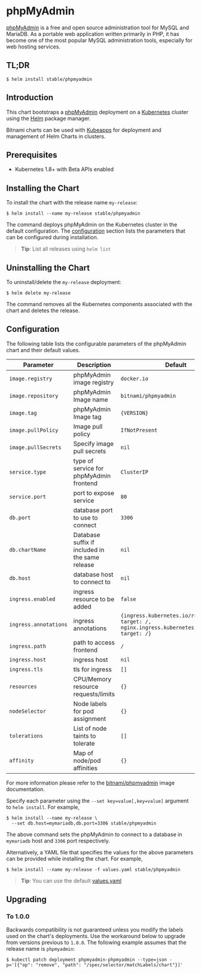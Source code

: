 # phpMyAdmin

[phpMyAdmin](https://www.phpmyadmin.net/) is a free and open source administration tool for MySQL and MariaDB. As a portable web application written primarily in PHP, it has become one of the most popular MySQL administration tools, especially for web hosting services.

## TL;DR

```console
$ helm install stable/phpmyadmin
```

## Introduction

This chart bootstraps a [phpMyAdmin](https://github.com/bitnami/bitnami-docker-phpmyadmin) deployment on a [Kubernetes](http://kubernetes.io) cluster using the [Helm](https://helm.sh) package manager.

Bitnami charts can be used with [Kubeapps](https://kubeapps.com/) for deployment and management of Helm Charts in clusters.

## Prerequisites

- Kubernetes 1.8+ with Beta APIs enabled

## Installing the Chart

To install the chart with the release name `my-release`:

```console
$ helm install --name my-release stable/phpmyadmin
```

The command deploys phpMyAdmin on the Kubernetes cluster in the default configuration. The [configuration](#configuration) section lists the parameters that can be configured during installation.

> **Tip**: List all releases using `helm list`

## Uninstalling the Chart

To uninstall/delete the `my-release` deployment:

```console
$ helm delete my-release
```

The command removes all the Kubernetes components associated with the chart and deletes the release.

## Configuration

The following table lists the configurable parameters of the phpMyAdmin chart and their default values.

|              Parameter               |               Description                |                         Default                         |
|--------------------------------------|------------------------------------------|---------------------------------------------------------|
| `image.registry`                     | phpMyAdmin image registry                 | `docker.io`                                             |
| `image.repository`                   | phpMyAdmin Image name                     | `bitnami/phpmyadmin`                                     |
| `image.tag`                          | phpMyAdmin Image tag                      | `{VERSION}`                                             |
| `image.pullPolicy`                   | Image pull policy                        |   `IfNotPresent` |
| `image.pullSecrets`                  | Specify image pull secrets               | `nil`                                                   |
| `service.type`            | type of service for phpMyAdmin frontend             | `ClusterIP`                                                  |
| `service.port`        | port to expose service                   | `80`                                                   |
| `db.port`            | database port to use to connect                  | `3306`                                     |
| `db.chartName`                | Database suffix if included in the same release                  | `nil`                                          |
| `db.host`            | database host to connect to               | `nil`          |
| `ingress.enabled`            | ingress resource to be added              | `false`          |
| `ingress.annotations`            | ingress annotations              | `{ingress.kubernetes.io/rewrite-target: /,    nginx.ingress.kubernetes.io/rewrite-target: /}`          |
| `ingress.path`            | path to access frontend               | `/`          |
| `ingress.host`            | ingress host               | `nil`          |
| `ingress.tls`            | tls for ingress               | `[]`          |
| `resources`                          | CPU/Memory resource requests/limits      | `{}`      |
| `nodeSelector`                   | Node labels for pod assignment             | `{}`                                                    |
| `tolerations`                    | List of node taints to tolerate            | `[]`                                                    |
| `affinity`                       | Map of node/pod affinities                 | `{}`                                                    |

For more information please refer to the [bitnami/phpmyadmin](http://github.com/bitnami/bitnami-docker-Phpmyadmin) image documentation.

Specify each parameter using the `--set key=value[,key=value]` argument to `helm install`. For example,

```console
$ helm install --name my-release \
  --set db.host=mymariadb,db.port=3306 stable/phpmyadmin
```

The above command sets the phpMyAdmin to connect to a database in `mymariadb` host and `3306` port respectively.

Alternatively, a YAML file that specifies the values for the above parameters can be provided while installing the chart. For example,

```console
$ helm install --name my-release -f values.yaml stable/phpmyadmin
```

> **Tip**: You can use the default [values.yaml](values.yaml)

## Upgrading

### To 1.0.0

Backwards compatibility is not guaranteed unless you modify the labels used on the chart's deployments.
Use the workaround below to upgrade from versions previous to `1.0.0`. The following example assumes that the release name is `phpmyadmin`:

```console
$ kubectl patch deployment phpmyadmin-phpmyadmin --type=json -p='[{"op": "remove", "path": "/spec/selector/matchLabels/chart"}]'
```
